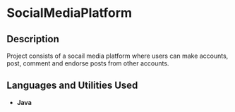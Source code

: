 <h1>SocialMediaPlatform</h1>


<h2>Description</h2>
Project consists of a socail media platform where users can make accounts, post, comment and endorse posts from other accounts.
<br />


<h2>Languages and Utilities Used</h2>

- <b>Java</b> 

